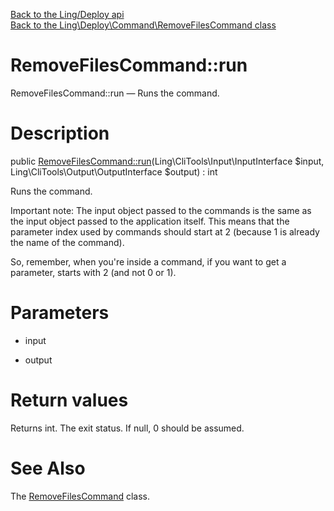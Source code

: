 [Back to the Ling/Deploy api](https://github.com/lingtalfi/Deploy/blob/master/doc/api/Ling/Deploy.md)<br>
[Back to the Ling\Deploy\Command\RemoveFilesCommand class](https://github.com/lingtalfi/Deploy/blob/master/doc/api/Ling/Deploy/Command/RemoveFilesCommand.md)


RemoveFilesCommand::run
================



RemoveFilesCommand::run — Runs the command.




Description
================


public [RemoveFilesCommand::run](https://github.com/lingtalfi/Deploy/blob/master/doc/api/Ling/Deploy/Command/RemoveFilesCommand/run.md)(Ling\CliTools\Input\InputInterface $input, Ling\CliTools\Output\OutputInterface $output) : int




Runs the command.

Important note:
The input object passed to the commands is the same as the input object passed to the application itself.
This means that the parameter index used by commands should start at 2 (because 1 is already the name of the command).

So, remember, when you're inside a command, if you want to get a parameter, starts with 2 (and not 0 or 1).




Parameters
================


- input

    

- output

    


Return values
================

Returns int.
The exit status.
If null, 0 should be assumed.







See Also
================

The [RemoveFilesCommand](https://github.com/lingtalfi/Deploy/blob/master/doc/api/Ling/Deploy/Command/RemoveFilesCommand.md) class.



